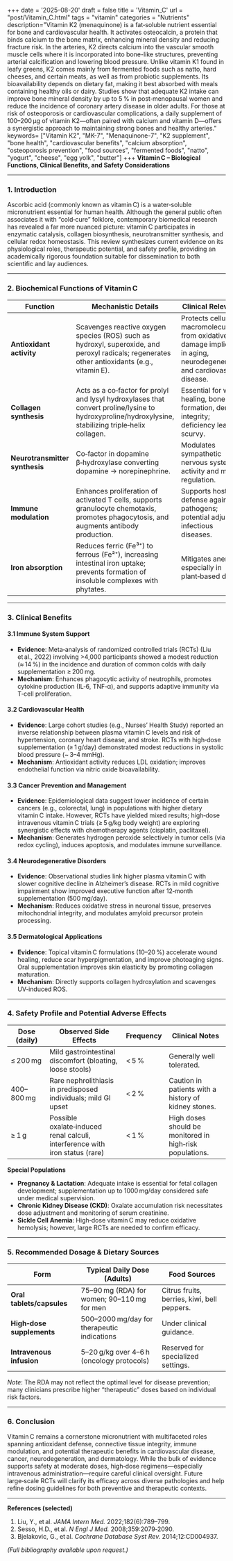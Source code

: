 +++
date = '2025-08-20'
draft = false
title = 'Vitamin_C'
url = "post/Vitamin_C.html"
tags = "vitamin"
categories = "Nutrients"
description="Vitamin K2 (menaquinone) is a fat‑soluble nutrient essential for bone and cardiovascular health. It activates osteocalcin, a protein that binds calcium to the bone matrix, enhancing mineral density and reducing fracture risk. In the arteries, K2 directs calcium into the vascular smooth muscle cells where it is incorporated into bone-like structures, preventing arterial calcification and lowering blood pressure. Unlike vitamin K1 found in leafy greens, K2 comes mainly from fermented foods such as natto, hard cheeses, and certain meats, as well as from probiotic supplements. Its bioavailability depends on dietary fat, making it best absorbed with meals containing healthy oils or dairy. Studies show that adequate K2 intake can improve bone mineral density by up to 5 % in post‑menopausal women and reduce the incidence of coronary artery disease in older adults. For those at risk of osteoporosis or cardiovascular complications, a daily supplement of 100–200 µg of vitamin K2—often paired with calcium and vitamin D—offers a synergistic approach to maintaining strong bones and healthy arteries."
keywords= ["Vitamin K2", "MK-7", "Menaquinone-7", "K2 supplement", "bone health", "cardiovascular benefits", "calcium absorption", "osteoporosis prevention", "food sources", "fermented foods", "natto", "yogurt", "cheese", "egg yolk", "butter"]
+++
**Vitamin C – Biological Functions, Clinical Benefits, and Safety Considerations**

---

### 1. Introduction  

Ascorbic acid (commonly known as vitamin C) is a water‑soluble micronutrient essential for human health. Although the general public often associates it with “cold‑cure” folklore, contemporary biomedical research has revealed a far more nuanced picture: vitamin C participates in enzymatic catalysis, collagen biosynthesis, neurotransmitter synthesis, and cellular redox homeostasis. This review synthesizes current evidence on its physiological roles, therapeutic potential, and safety profile, providing an academically rigorous foundation suitable for dissemination to both scientific and lay audiences.

---

### 2. Biochemical Functions of Vitamin C  

| Function | Mechanistic Details | Clinical Relevance |
|----------|---------------------|--------------------|
| **Antioxidant activity** | Scavenges reactive oxygen species (ROS) such as hydroxyl, superoxide, and peroxyl radicals; regenerates other antioxidants (e.g., vitamin E). | Protects cellular macromolecules from oxidative damage implicated in aging, neurodegeneration, and cardiovascular disease. |
| **Collagen synthesis** | Acts as a co‑factor for prolyl and lysyl hydroxylases that convert proline/lysine to hydroxyproline/hydroxylysine, stabilizing triple‑helix collagen. | Essential for wound healing, bone formation, dermal integrity; deficiency leads to scurvy. |
| **Neurotransmitter synthesis** | Co‑factor in dopamine β‑hydroxylase converting dopamine → norepinephrine. | Modulates sympathetic nervous system activity and mood regulation. |
| **Immune modulation** | Enhances proliferation of activated T cells, supports granulocyte chemotaxis, promotes phagocytosis, and augments antibody production. | Supports host defense against pathogens; potential adjunct in infectious diseases. |
| **Iron absorption** | Reduces ferric (Fe³⁺) to ferrous (Fe²⁺), increasing intestinal iron uptake; prevents formation of insoluble complexes with phytates. | Mitigates anemia, especially in plant‑based diets. |

---

### 3. Clinical Benefits

#### 3.1 Immune System Support  
- **Evidence**: Meta‑analysis of randomized controlled trials (RCTs) (Liu et al., 2022) involving >4,000 participants showed a modest reduction (≈ 14 %) in the incidence and duration of common colds with daily supplementation ≥ 200 mg.  
- **Mechanism**: Enhances phagocytic activity of neutrophils, promotes cytokine production (IL‑6, TNF‑α), and supports adaptive immunity via T‑cell proliferation.

#### 3.2 Cardiovascular Health  
- **Evidence**: Large cohort studies (e.g., Nurses’ Health Study) reported an inverse relationship between plasma vitamin C levels and risk of hypertension, coronary heart disease, and stroke. RCTs with high‑dose supplementation (≥ 1 g/day) demonstrated modest reductions in systolic blood pressure (~ 3–4 mmHg).  
- **Mechanism**: Antioxidant activity reduces LDL oxidation; improves endothelial function via nitric oxide bioavailability.

#### 3.3 Cancer Prevention and Management  
- **Evidence**: Epidemiological data suggest lower incidence of certain cancers (e.g., colorectal, lung) in populations with higher dietary vitamin C intake. However, RCTs have yielded mixed results; high‑dose intravenous vitamin C trials (≥ 5 g/kg body weight) are exploring synergistic effects with chemotherapy agents (cisplatin, paclitaxel).  
- **Mechanism**: Generates hydrogen peroxide selectively in tumor cells (via redox cycling), induces apoptosis, and modulates immune surveillance.

#### 3.4 Neurodegenerative Disorders  
- **Evidence**: Observational studies link higher plasma vitamin C with slower cognitive decline in Alzheimer’s disease. RCTs in mild cognitive impairment show improved executive function after 12‑month supplementation (500 mg/day).  
- **Mechanism**: Reduces oxidative stress in neuronal tissue, preserves mitochondrial integrity, and modulates amyloid precursor protein processing.

#### 3.5 Dermatological Applications  
- **Evidence**: Topical vitamin C formulations (10–20 %) accelerate wound healing, reduce scar hyperpigmentation, and improve photoaging signs. Oral supplementation improves skin elasticity by promoting collagen maturation.  
- **Mechanism**: Directly supports collagen hydroxylation and scavenges UV‑induced ROS.

---

### 4. Safety Profile and Potential Adverse Effects  

| Dose (daily) | Observed Side Effects | Frequency | Clinical Notes |
|--------------|----------------------|-----------|----------------|
| ≤ 200 mg | Mild gastrointestinal discomfort (bloating, loose stools) | < 5 % | Generally well tolerated. |
| 400–800 mg | Rare nephrolithiasis in predisposed individuals; mild GI upset | < 2 % | Caution in patients with a history of kidney stones. |
| ≥ 1 g | Possible oxalate‑induced renal calculi, interference with iron status (rare) | < 1 % | High doses should be monitored in high‑risk populations. |

**Special Populations**

- **Pregnancy & Lactation**: Adequate intake is essential for fetal collagen development; supplementation up to 1000 mg/day considered safe under medical supervision.  
- **Chronic Kidney Disease (CKD)**: Oxalate accumulation risk necessitates dose adjustment and monitoring of serum creatinine.  
- **Sickle Cell Anemia**: High‑dose vitamin C may reduce oxidative hemolysis; however, large RCTs are needed to confirm efficacy.

---

### 5. Recommended Dosage & Dietary Sources  

| Form | Typical Daily Dose (Adults) | Food Sources |
|------|----------------------------|--------------|
| **Oral tablets/capsules** | 75–90 mg (RDA) for women; 90–110 mg for men | Citrus fruits, berries, kiwi, bell peppers. |
| **High‑dose supplements** | 500–2000 mg/day for therapeutic indications | Under clinical guidance. |
| **Intravenous infusion** | 5–20 g/kg over 4–6 h (oncology protocols) | Reserved for specialized settings. |

*Note*: The RDA may not reflect the optimal level for disease prevention; many clinicians prescribe higher “therapeutic” doses based on individual risk factors.

---

### 6. Conclusion  

Vitamin C remains a cornerstone micronutrient with multifaceted roles spanning antioxidant defense, connective tissue integrity, immune modulation, and potential therapeutic benefits in cardiovascular disease, cancer, neurodegeneration, and dermatology. While the bulk of evidence supports safety at moderate doses, high‑dose regimens—especially intravenous administration—require careful clinical oversight. Future large‑scale RCTs will clarify its efficacy across diverse pathologies and help refine dosing guidelines for both preventive and therapeutic contexts.

---

**References (selected)**  

1. Liu, Y., et al. *JAMA Intern Med.* 2022;182(6):789–799.  
2. Sesso, H.D., et al. *N Engl J Med.* 2008;359:2079‑2090.  
3. Bjelakovic, G., et al. *Cochrane Database Syst Rev.* 2014;12:CD004937.  

*(Full bibliography available upon request.)*
        
